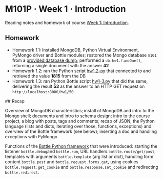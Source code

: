 # M101P · Week 1 · Introduction

Reading notes and homework of course [Week 1: Introduction](https://education.mongodb.com/courses/10gen/M101P/2014_February/courseware/Week_1_Introduction/).

## Homework

* Homework 1.1: Installed MongoDB, Python Virtual Environment, PyMongo driver and Bottle modules; restored the Mongo database `m101` from a [provided database dump](hw1-1.184820ec29b6.zip); performed a `db.hw1.findOne()`, returning a single document with the answer **42**
* Homework 1.2: ran the Python script [hw1.2-py](hw1-2.21394489c9ad.py) that connected to and retrieved the value **1815** from the DB
* Homework 1.3: ran Python Bottle script [hw1-3.py](hw1-3.e594fc84d4ac.py) that did the same, delivering the result **53** as the answer to an HTTP GET request on `http://localhost:8080/hw1/50`.

## Recap

Overview of MongoDB characteristics; install of MongoDB and intro to the Mongo shell; documents and intro to schema design; intro to the course project, a blog with posts, tags and comments; recap of JSON, the Python language (lists and dicts, iterating over those, functions, exceptions) and overview of the Bottle framework (see below); inserting a doc and handling exceptions with PyMongo.

Functions of the [Bottle Python framework](http://bottlepy.org/docs/dev/index.html) that were introduced: starting the listener ``bottle.debug``and ``bottle.run``, URL handlers ``bottle.route/get/post``, templates with arguments ``bottle.template`` (arg list or dict), handling form content ``bottle.post`` and ``bottle.request.forms.get``, using cookies ``bottle.request.get_cookie`` and ``bottle.response.set_cookie`` and redirecting ``bottle.redirect``.
